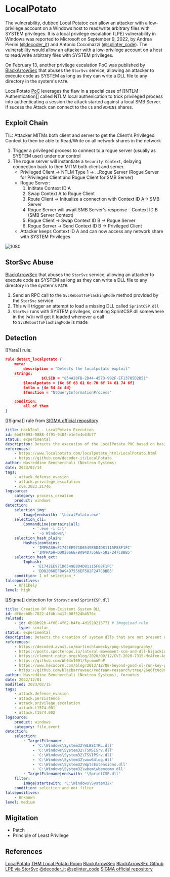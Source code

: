 # LocalPotato

The vulnerability, dubbed Local Potatoc can allow an attacker with a low-privilege account on a Windows host to read/write arbitrary files with SYSTEM privileges. It is a local privilege escalation (LPE) vulnerability in Windows was reported to Microsoft on September 9, 2022, by Andrea Pierini ([@decoder_it](https://twitter.com/decoder_it)) and Antonio Cocomazzi ([@splinter_code](https://twitter.com/splinter_code)). The vulnerability would allow an attacker with a low-privilege account on a host to read/write arbitrary files with SYSTEM privileges.

On February 13, another privilege escalation PoC was published by [BlackArrowSec](https://twitter.com/BlackArrowSec) that abuses the `StorSvc` service, allowing an attacker to execute code as SYSTEM as long as they can write a DLL file to any directory in the system's `PATH`.

LocalPotato [PoC](https://decoder.cloud/2023/02/13/localpotato-when-swapping-the-context-leads-you-to-system/) leverages the flaw in a special case of [[NTLM-Authentication]] called NTLM local authenication to trick privileged process into authenticating a session the attack started against a local SMB Server. If sucess the Attack can connect to the `C$` and `ADMIN$` shares.

## Exploit Chain

TIL: Attacker MITMs both client and server to get the Client's Privileged Context to then be able to Read/Write on all network shares in the network

1. Trigger a privileged process to connect to a rogue server (usually as SYSTEM user) under our control
2. The rogue server will instantiate a `Security Context`, delaying connection back to then MITM both client and server.
	-  Privileged Client -> NTLM Type 1 -> ...Rogue Server (Rogue Server for Privileged Client and Rogue Client for SMB Server)
	- Rogue Server:
		1. Inititate Context ID A 
		2. Swap Context A to Rogue Client
		3. Route Client -> Initualize a connection with Context ID A-> SMB Server
		4. Rogue Server will await SMB Server's response - Context ID B (SMB Server Context)
		5. Rogue Client -> Swap Context ID B -> Rogue Server
		6. Rogue Server -> Send Context ID B -> Privileged Client
	- Attacker keeps Context ID A and can now access any network share with SYSTEM Privileges
		  
![1080](localpotato.excalidraw)


## StorSvc Abuse

 [BlackArrowSec](https://twitter.com/BlackArrowSec) that abuses the `StorSvc` service, allowing an attacker to execute code as SYSTEM as long as they can write a DLL file to any directory in the system's `PATH`.
1. Send an RPC call to the `SvcRebootToFlashingMode` method provided by the `StorSvc` service
2. This will trigger an attempt to load a missing DLL called `SprintCSP.dll`
3. `StorSvc` runs with SYSTEM privileges, creating SprintCSP.dll somewhere in the `PATH` will get it loaded whenever a call to `SvcRebootToFlashingMode` is made

## Detection

[[Yara]] rule:
```json
rule detect_localpotato {
    meta:
        description = "Detects the localpotato exploit"
    strings:
                $CLSID = "854A20FB-2D44-457D-992F-EF13785D2B51"
		$localpotato = {6c 6f 63 61 6c 70 6f 74 61 74 6f}
		$ntlm = {4e 54 4c 4d}
		$function = "NtQueryInformationProcess"

    condition:
        all of them
}

```

[[Sigma]] rule from [SIGMA official repository](https://github.com/SigmaHQ/sigma/blob/master/rules/windows/process_creation/proc_creation_win_hktl_localpotato.yml)
```yaml
title: HackTool - LocalPotato Execution
id: 6bd75993-9888-4f91-9404-e1e4e4e34b77
status: experimental
description: Detects the execution of the LocalPotato POC based on basic PE metadata information and default CLI examples
references:
    - https://www.localpotato.com/localpotato_html/LocalPotato.html
    - https://github.com/decoder-it/LocalPotato
author: Nasreddine Bencherchali (Nextron Systems)
date: 2023/02/14
tags:
    - attack.defense_evasion
    - attack.privilege_escalation
    - cve.2023.21746
logsource:
    category: process_creation
    product: windows
detection:
    selection_img:
        Image|endswith: '\LocalPotato.exe'
    selection_cli:
        CommandLine|contains|all:
            - '.exe -i C:\'
            - '-o Windows\'
    selection_hash_plain:
        Hashes|contains:
            - 'IMPHASH=E1742EE971D6549E8D4D81115F88F1FC'
            - 'IMPHASH=DD82066EFBA94D7556EF582F247C8BB5'
    selection_hash_ext:
        Imphash:
            - 'E1742EE971D6549E8D4D81115F88F1FC'
            - 'DD82066EFBA94D7556EF582F247C8BB5'
    condition: 1 of selection_*
falsepositives:
    - Unlikely
level: high
```

[[Sigma]] detection for `Storsvc` and `SprintCSP.dll`
```yaml
title: Creation Of Non-Existent System DLL
id: df6ecb8b-7822-4f4b-b412-08f524b4576c
related:
    - id: 6b98b92b-4f00-4f62-b4fe-4d1920215771 # ImageLoad rule
      type: similar
status: experimental
description: Detects the creation of system dlls that are not present on the system. Usually to achieve dll hijacking
references:
    - https://decoded.avast.io/martinchlumecky/png-steganography/
    - https://posts.specterops.io/lateral-movement-scm-and-dll-hijacking-primer-d2f61e8ab992
    - https://clement.notin.org/blog/2020/09/12/CVE-2020-7315-McAfee-Agent-DLL-injection/
    - https://github.com/Wh04m1001/SysmonEoP
    - https://www.hexacorn.com/blog/2013/12/08/beyond-good-ol-run-key-part-5/
    - https://github.com/blackarrowsec/redteam-research/tree/26e6fc0c0d30d364758fa11c2922064a9a7fd309/LPE%20via%20StorSvc
author: Nasreddine Bencherchali (Nextron Systems), fornotes
date: 2022/12/01
modified: 2023/02/15
tags:
    - attack.defense_evasion
    - attack.persistence
    - attack.privilege_escalation
    - attack.t1574.001
    - attack.t1574.002
logsource:
    product: windows
    category: file_event
detection:
    selection:
        - TargetFilename:
            - 'C:\Windows\System32\WLBSCTRL.dll'
            - 'C:\Windows\System32\TSMSISrv.dll'
            - 'C:\Windows\System32\TSVIPSrv.dll'
            - 'C:\Windows\System32\wow64log.dll'
            - 'C:\Windows\System32\WptsExtensions.dll'
            - 'C:\Windows\System32\wbem\wbemcomn.dll'
        - TargetFilename|endswith: '\SprintCSP.dll'
    filter:
        Image|startswith: 'C:\Windows\System32\'
    condition: selection and not filter
falsepositives:
    - Unknown
level: medium
```

## Migitation

- Patch
- Principle of Least Privilege


## References

[LocalPotato](https://decoder.cloud/2023/02/13/localpotato-when-swapping-the-context-leads-you-to-system/)
[THM Local Potato Room](https://tryhackme.com/room/localpotato)
[BlackArrowSec](https://twitter.com/BlackArrowSec)
[BlackArrowSEc Github LPE via StorSvc](https://github.com/blackarrowsec/redteam-research/commits/master/LPE%20via%20StorSvc)
[@decoder_it](https://twitter.com/decoder_it)
[@splinter_code](https://twitter.com/splinter_code)
[SIGMA official repository](https://github.com/SigmaHQ/sigma/blob/master/rules/windows/process_creation/proc_creation_win_hktl_localpotato.yml)